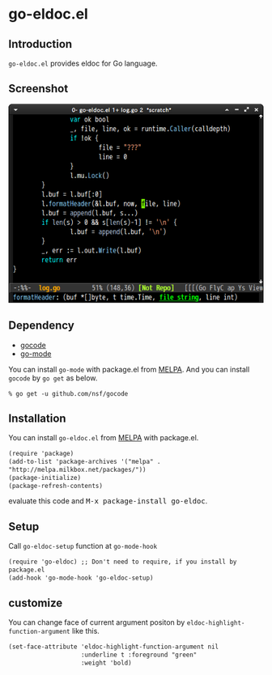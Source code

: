 # go-eldoc.el

## Introduction
`go-eldoc.el` provides eldoc for Go language.


## Screenshot

![go-eldoc1](image/go-eldoc1.png)


## Dependency

* [gocode](https://github.com/nsf/gocode)
* [go-mode](https://code.google.com/p/go/)

You can install `go-mode` with package.el from [MELPA](http://melpa.milkbox.net/).
And you can install `gocode` by `go get` as below.

```
% go get -u github.com/nsf/gocode
```


## Installation

You can install `go-eldoc.el` from [MELPA](http://melpa.milkbox.net/) with package.el.

```
(require 'package)
(add-to-list 'package-archives '("melpa" . "http://melpa.milkbox.net/packages/"))
(package-initialize)
(package-refresh-contents)
```

evaluate this code and <kbd>M-x package-install go-eldoc</kbd>.


## Setup
Call `go-eldoc-setup` function at `go-mode-hook`

```elisp
(require 'go-eldoc) ;; Don't need to require, if you install by package.el
(add-hook 'go-mode-hook 'go-eldoc-setup)
```

## customize
You can change face of current argument positon by `eldoc-highlight-function-argument`
like this.

```elisp
(set-face-attribute 'eldoc-highlight-function-argument nil
                    :underline t :foreground "green"
                    :weight 'bold)
```
